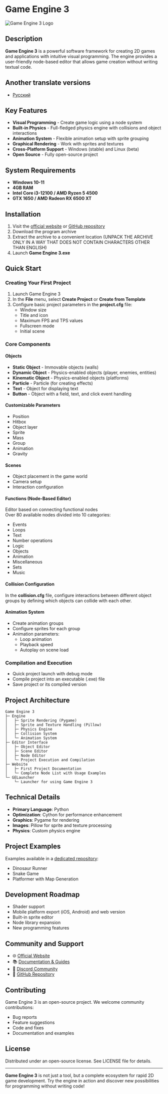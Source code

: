 # Game Engine 3

![Game Engine 3 Logo](https://habrastorage.org/getpro/habr/upload_files/271/741/7fc/2717417fc68548727302672b1df80771.png)

## Description

**Game Engine 3** is a powerful software framework for creating 2D games and applications with intuitive visual programming. The engine provides a user-friendly node-based editor that allows game creation without writing textual code.

## Another translate versions

- [Русский](descriptions/ru.md)

## Key Features

- **Visual Programming** - Create game logic using a node system
- **Built-in Physics** - Full-fledged physics engine with collisions and object interactions
- **Animation System** - Flexible animation setup with sprite grouping
- **Graphical Rendering** - Work with sprites and textures
- **Cross-Platform Support** - Windows (stable) and Linux (beta)
- **Open Source** - Fully open-source project

## System Requirements

- **Windows 10-11**
- **4GB RAM**
- **Intel Core i3-12100 / AMD Ryzen 5 4500**
- **GTX 1650 / AMD Radeon RX 6500 XT**

## Installation

1. Visit the [official website](https://artyom7777.pythonanywhere.com/) or [GitHub repository](https://github.com/artyom7774/Game-Engine-3/releases/)
2. Download the program archive
3. Extract the archive to a convenient location (UNPACK THE ARCHIVE ONLY IN A WAY THAT DOES NOT CONTAIN CHARACTERS OTHER THAN ENGLISH)
4. Launch **Game Engine 3.exe**

## Quick Start

### Creating Your First Project

1. Launch Game Engine 3
2. In the **File** menu, select **Create Project** or **Create from Template**
3. Configure basic project parameters in the **project.cfg** file:
   - Window size
   - Title and icon
   - Maximum FPS and TPS values
   - Fullscreen mode
   - Initial scene

### Core Components

#### Objects

- **Static Object** - Immovable objects (walls)
- **Dynamic Object** - Physics-enabled objects (player, enemies, entities)
- **Kinematic Object** - Physics-enabled objects (platforms)
- **Particle** - Particle (for creating effects)
- **Text** - Object for displaying text
- **Button** - Object with a field, text, and click event handling

#### Customizable Parameters

- Position
- Hitbox
- Object layer
- Sprite
- Mass
- Group
- Animation
- Gravity

#### Scenes

- Object placement in the game world
- Camera setup
- Interaction configuration

#### Functions (Node-Based Editor)

Editor based on connecting functional nodes
<br>
Over 80 available nodes divided into 10 categories:
- Events
- Loops
- Text
- Number operations
- Logic
- Objects
- Animation
- Miscellaneous
- Sets
- Music

#### Collision Configuration

In the **collision.cfg** file, configure interactions between different object groups by defining which objects can collide with each other.

#### Animation System

- Create animation groups
- Configure sprites for each group
- Animation parameters:
  - Loop animation
  - Playback speed
  - Autoplay on scene load

### Compilation and Execution

- Quick project launch with debug mode
- Compile project into an executable (.exe) file
- Save project or its compiled version

## Project Architecture

```
Game Engine 3
├─ Engine
│   ├─ Sprite Rendering (Pygame)
│   ├─ Sprite and Texture Handling (Pillow)
│   ├─ Physics Engine
│   ├─ Collision System
│   └─ Animation System
├─ Editor Interface
│   ├─ Object Editor
│   ├─ Scene Editor
│   ├─ Node Editor
│   └─ Project Execution and Compilation
├─ Website
│   ├─ First Project Documentation
│   └─ Complete Node List with Usage Examples
└─ GELauncher
    └─ Launcher for using Game Engine 3
```

## Technical Details

- **Primary Language**: Python
- **Optimization**: Cython for performance enhancement
- **Graphics**: Pygame for rendering
- **Images**: Pillow for sprite and texture processing
- **Physics**: Custom physics engine

## Project Examples

Examples available in a [dedicated repository](https://github.com/artyom7774/Game-Engine-3-projects):
- Dinosaur Runner
- Snake Game
- Platformer with Map Generation

## Development Roadmap

- Shader support
- Mobile platform export (iOS, Android) and web version
- Built-in sprite editor
- Node library expansion
- New programming features

## Community and Support

- 🌐 [Official Website](https://artyom7777.pythonanywhere.com/)
- 📚 [Documentation & Guides](https://artyom7777.pythonanywhere.com/)
- 💬 [Discord Community](https://discord.gg/AgYqzHYUVf)
- 📝 [GitHub Repository](https://github.com/artyom7774/Game-Engine-3)

## Contributing

Game Engine 3 is an open-source project. We welcome community contributions:
- Bug reports
- Feature suggestions
- Code and fixes
- Documentation and examples

## License

Distributed under an open-source license. See LICENSE file for details.

---

**Game Engine 3** is not just a tool, but a complete ecosystem for rapid 2D game development. Try the engine in action and discover new possibilities for programming without writing code!
